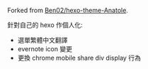 
Forked from [Ben02/hexo-theme-Anatole](https://github.com/Ben02/hexo-theme-Anatole).

針對自己的 hexo 作個人化:

- 選單繁體中文翻譯
- evernote icon 變更
- 更換 chrome mobile share div display 行為

